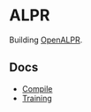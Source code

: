 # ALPR

Building [OpenALPR](https://github.com/openalpr/openalpr).

## Docs

* [Compile](/alpr/docs/compile)
* [Training](/alpr/docs/training)
<!--stackedit_data:
eyJoaXN0b3J5IjpbMTk1ODk4MjQ3OCwtMTMwOTMxMDIwOF19
-->